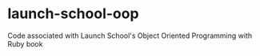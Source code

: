 # launch-school-oop
Code associated with Launch School's Object Oriented Programming with Ruby book
